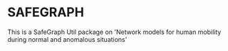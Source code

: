 # SAFEGRAPH
This is a SafeGraph Util package on 'Network models for human mobility during normal and anomalous situations'
